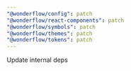 ```yaml
---
"@wonderflow/config": patch
"@wonderflow/react-components": patch
"@wonderflow/symbols": patch
"@wonderflow/themes": patch
"@wonderflow/tokens": patch
---
```


Update internal deps
